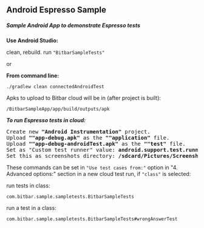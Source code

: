 ## Android Espresso Sample
##### Sample Android App to demonstrate Espresso tests

**Use Android Studio:**

clean, rebuild.
run `"BitbarSampleTests"`

or

**From command line:**

```./gradlew clean connectedAndroidTest```


Apks to upload to Bitbar cloud will be in (after project is built):

`/BitbarSampleApp/app/build/outputs/apk`

***To run Espresso tests in cloud:***

<pre>
Create new <b>"Android Instrumentation"</b> project.
Upload <b>""app-debug.apk"</b> as the <b>""application"</b> file.
Upload <b>""app-debug-androidTest.apk"</b> as the <b>""test"</b> file.
Set as "Custom test runner" value: <b>android.support.test.runner.AndroidJUnitRunner</b>
Set this as screenshots directory: <b>/sdcard/Pictures/Screenshots</b> 
</pre>


These commands can be set in `"Use test cases from:"` option in "4. Advanced options:" section in
a new cloud test run, if `"class"` is selected:

run tests in class:
```
com.bitbar.sample.sampletests.BitbarSampleTests
```

run a test in a class:
```
com.bitbar.sample.sampletests.BitbarSampleTests#wrongAnswerTest
```
